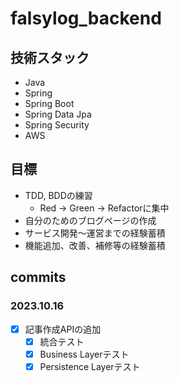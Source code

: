 # falsylog_backend

## 技術スタック
- Java
- Spring
- Spring Boot
- Spring Data Jpa
- Spring Security
- AWS

## 目標
- TDD, BDDの練習
  - Red -> Green -> Refactorに集中
- 自分のためのブログページの作成
- サービス開発〜運営までの経験蓄積
- 機能追加、改善、補修等の経験蓄積

## commits
### 2023.10.16
- [x] 記事作成APIの追加
  - [x] 統合テスト
  - [x] Business Layerテスト
  - [x] Persistence Layerテスト